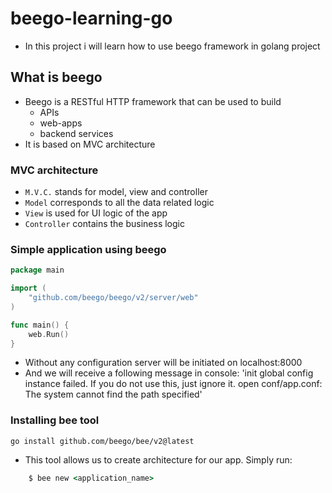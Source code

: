 # beego-learning-go

- In this project i will learn how to use beego framework in golang project

## What is beego

- Beego is a RESTful HTTP framework that can be used to build
    * APIs
    * web-apps
    * backend services
- It is based on MVC architecture

### MVC architecture

- `M.V.C.` stands for model, view and controller
- `Model` corresponds to all the data related logic
- `View` is used for UI logic of the app
- `Controller` contains the business logic

### Simple application using beego

```go
package main

import (
	"github.com/beego/beego/v2/server/web"
)

func main() {
	web.Run()
}
```

- Without any configuration server will be initiated on localhost:8000
- And we will receive a following message in console: 'init global config instance failed. If you do not use this, just ignore it.  open conf/app.conf: The system cannot find the path specified'

### Installing bee tool

    go install github.com/beego/bee/v2@latest

- This tool allows us to create architecture for our app. Simply run:
```cmd
    $ bee new <application_name>
```